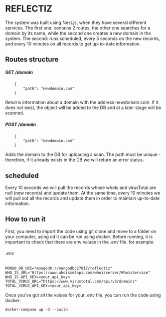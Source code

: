 # REFLECTIZ

The system was built using Nest.js, when they have several different services.
The first one: contains 2 routes, the other one searches for a domain by its name, while the second one creates a new domain in the system.
The second: runs scheduled, every 5 seconds on the new records, and every 10 minutes on all records to get up-to-date information.

## Routes structure

##### GET /domain

        {
            "path": "newdomain.com"
        }

Returns information about a domain with the address newdomain.com. If it does not exist, the object will be added to the DB and at a later stage will be scanned.

##### POST /domain

        {
            "path": "newdomain.com"
        }

Adds the domain to the DB for uploading a scan. The path must be unique - therefore, if it already exists in the DB we will return an error status.

## scheduled

Every 10 seconds we will pull the records whose whoIs and virusTotal are null (new records) and update them.
At the same time, every 10 minutes we will pull out all the records and update them in order to maintain up-to-date information.

## How to run it

First, you need to import the code using git clone and move to a folder on your computer, using cd <path>
It can be run using docker.
Before running, it is important to check that there are env values in the .env file.
for example:

###### .env

    MONGO_DB_URI="mongodb://mongodb:27017/reflectiz"
    WHO_IS_URL="https://www.whoisxmlapi.com/whoisserver/WhoisService"
    WHO_IS_API_KEY=<your_api_key>
    TOTAL_VIRUS_URL="https://www.virustotal.com/api/v3/domains"
    TOTAL_VIRUS_API_KEY=<your_api_key>

Once you've got all the values for your .env file, you can run the code using docker:

    docker-compose up -d --build
